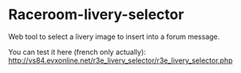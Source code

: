 # Raceroom-livery-selector
Web tool to select a livery image to insert into a forum message.

You can test it here (french only actually): http://vs84.evxonline.net/r3e_livery_selector/r3e_livery_selector.php